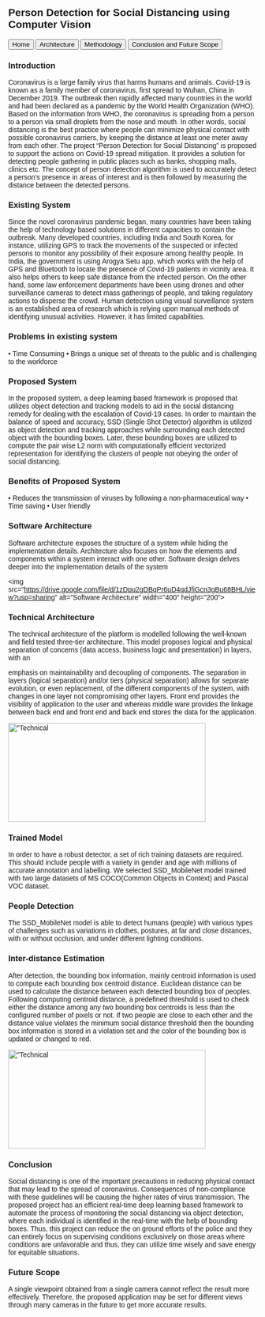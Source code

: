 <html>
<head>
<meta name="viewport" content="width=device-width, initial-scale=1">
<style>
body {font-family: Arial;}

/* Style the tab */
.tab {
  overflow: hidden;
  border: 1px solid #ccc;
  background-color: #f1f1f1;
}

/* Style the buttons inside the tab */
.tab button {
  background-color: inherit;
  float: left;
  border: none;
  outline: none;
  cursor: pointer;
  padding: 14px 16px;
  transition: 0.3s;
  font-size: 17px;
}

/* Change background color of buttons on hover */
.tab button:hover {
  background-color: #ddd;
}

/* Create an active/current tablink class */
.tab button.active {
  background-color: #ccc;
}

/* Style the tab content */
.tabcontent {
  display: none;
  padding: 6px 12px;
  border: 1px solid #ccc;
  border-top: none;
}
</style>
</head>
<body>

<h2>Person Detection for Social Distancing using Computer Vision</h2>

<div class="tab">
  <button class="tablinks" onclick="openCity(event, 'Home')">Home</button>
  <button class="tablinks" onclick="openCity(event, 'Architecture')">Architecture</button>
  <button class="tablinks" onclick="openCity(event, 'Methodology')">Methodology</button>
  <button class="tablinks" onclick="openCity(event, 'Conclusion and Future Scope')">Conclusion and Future Scope</button>



</div>



<div id="Home" class="tabcontent">
  <h3>Introduction</h3>
  <p>
  Coronavirus is a large family virus that harms humans and animals. Covid-19 is known as a family member of coronavirus, first spread to Wuhan, China in December 2019. The outbreak then rapidly affected many countries in the world and had been declared as a pandemic by the World Health Organization (WHO). Based on the information from WHO, the coronavirus is spreading from a person to a person via small droplets from the nose and mouth. In other words, social distancing is the best practice where people can minimize physical contact with possible coronavirus carriers, by keeping the distance at least one meter away from each other.
The project “Person Detection for Social Distancing” is proposed to support the actions on Covid-19 spread mitigation. It provides a solution for detecting people gathering in public places such as banks, shopping malls, clinics etc. The concept of person detection algorithm is used to accurately detect a person’s presence in areas of interest and is then followed by measuring the distance between the detected persons.

  </p>
  <h3>Existing System</h3>
  <p>Since the novel coronavirus pandemic began, many countries have been taking the help of technology based solutions in different capacities to contain the outbreak. Many developed countries, including India and South Korea, for instance, utilizing GPS to track the movements of the suspected or infected persons to monitor any possibility of their exposure among healthy people. In India, the government is using Arogya Setu app, which works with the help of GPS and Bluetooth to locate the presence of Covid-19 patients in vicinity area. It also helps others to keep safe distance from the infected person.
On the other hand, some law enforcement departments have been using drones and other surveillance cameras to detect mass gatherings of people, and taking regulatory actions to disperse the crowd. Human detection using visual surveillance system is an established area of research which is relying upon manual methods of identifying unusual activities. However, it has limited capabilities.
 
   </p><h3>Problems in existing system</h3><p>
•	Time Consuming
•	Brings a unique set of threats to the public and is challenging to the workforce
</p> 
 <h3>Proposed System</h3>
  <p>
  In the proposed system, a deep learning based framework is proposed that utilizes object detection and tracking models to aid in the social distancing remedy for dealing with the escalation of Covid-19 cases. In order to maintain the balance of speed and accuracy, SSD (Single Shot Detector) algorithm is utilized as object detection and tracking approaches while surrounding each detected object with the bounding boxes.
Later, these bounding boxes are utilized to compute the pair wise L2 norm with computationally efficient vectorized representation for identifying the clusters of people not obeying the order of social distancing.
</p><h3>	Benefits of Proposed System</h3>
<p>
•	Reduces the transmission of viruses by following a non-pharmaceutical way
•	Time saving
•	User friendly</p>
 

  
 

</div>

<div id="Architecture" class="tabcontent">
  <h3>Software Architecture</h3>
  <p>Software architecture exposes the structure of a system while hiding the implementation details. Architecture also focuses on how the elements and components within a system interact with one other. Software design delves deeper into the implementation details of the system</p>

<img src="https://drive.google.com/file/d/1zDpu2gDBqPr6uD4qdJfiGcn3gBu68BHL/view?usp=sharing" alt=”Software Architecture” width="400" height="200">

</img>
<h3>Technical Architecture</h3>
<p>
The technical architecture of the platform is modelled following the well-known and field tested three-tier architecture. This model proposes logical and physical separation of concerns (data access, business logic and presentation) in layers, with an
 
emphasis on maintainability and decoupling of components. The separation in layers (logical separation) and/or tiers (physical separation) allows for separate evolution, or even replacement, of the different components of the system, with changes in one layer not compromising other layers.
Front end provides the visibility of application to the user and whereas middle ware provides the linkage between back end and front end and back end stores the data for the application.

</p>
<img src="https://drive.google.com/file/d/1W8kmQKxDRQWTZL7pTquWX_S3E9095hJ0/view?usp=sharing" alt=”Technical Architecture” width="400" height="200">

</img>

</div>

<div id="Methodology" class="tabcontent">
  <h3>Trained Model</h3>
  <p>In order to have a robust detector, a set of rich training datasets are required. This should include people with a variety in gender and age with millions of accurate annotation and labelling. We selected SSD_MobileNet model trained with two large datasets of MS COCO(Common Objects in Context) and Pascal VOC dataset.
</p>

<h3>People Detection
</h3>
<p>
The SSD_MobileNet model is able to detect humans (people) with various types of challenges such as variations in clothes, postures, at far and close distances, with or without occlusion, and under different lighting conditions.

</p>
<h3>Inter-distance Estimation
</h3>
<p>
After detection, the bounding box information, mainly centroid information is used to compute each bounding box centroid distance. Euclidean distance can be used to calculate the distance between each detected bounding box of peoples.
Following computing centroid distance, a predefined threshold is used to check either the distance among any two bounding box centroids is less than the configured number of pixels or not. 
If two people are close to each other and the distance value violates the minimum social distance threshold then the bounding box information is stored in a violation set and the color of the bounding box is updated or changed to red.
</p>
<img src="https://drive.google.com/file/d/1o_HF6DRYvq3wayW6fTx6eg25d5EGnHEi/view?usp=sharing" alt=”Technical Model” width="400" height="200">

</img>

</div>

<div id="Conclusion and Future Scope" class="tabcontent">
  <h3>Conclusion</h3>
  <p>
  Social distancing is one of the important precautions in reducing physical contact that may lead to the spread of coronavirus. Consequences of non-compliance with these guidelines will be causing the higher rates of virus transmission. The proposed project has an efficient real-time deep learning based framework to automate the process of monitoring the social distancing via object detection, where each individual is identified in the real-time with the help of bounding boxes.
Thus, this project can reduce the on ground efforts of the police and they can entirely focus on supervising conditions exclusively on those areas where conditions are unfavorable and thus, they can utilize time wisely and save energy for equitable situations.
</p>
  
  <h3>Future Scope</h3>
<p>
A single viewpoint obtained from a single camera cannot reflect the result more effectively. Therefore, the proposed application may be set for different views through many cameras in the future to get more accurate results.
 

</p>
</div>




<script>
function openCity(evt, cityName) {
  var i, tabcontent, tablinks;
  tabcontent = document.getElementsByClassName("tabcontent");
  for (i = 0; i < tabcontent.length; i++) {
    tabcontent[i].style.display = "none";
  }
  tablinks = document.getElementsByClassName("tablinks");
  for (i = 0; i < tablinks.length; i++) {
    tablinks[i].className = tablinks[i].className.replace(" active", "");
  }
  document.getElementById(cityName).style.display = "block";
  evt.currentTarget.className += " active";
}
</script>
   
</body>
</html> 
